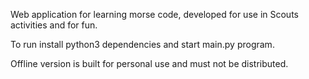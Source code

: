 Web application for learning morse code, developed for use in Scouts activities and for fun. 

To run install python3 dependencies and start main.py program. 

Offline version is built for personal use and must not be distributed.
